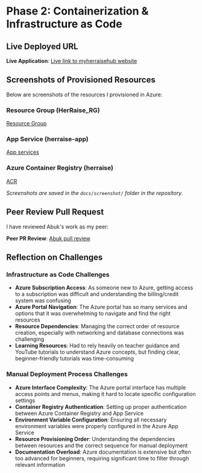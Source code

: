 # Phase 2: Containerization & Infrastructure as Code

## Live Deployed URL

**Live Application**: [Live link to myherraisehub website](https://herraisehub.azurewebsites.net/)

## Screenshots of Provisioned Resources

Below are screenshots of the resources I provisioned in Azure:

### Resource Group (HerRaise_RG)
[Resource Group](./docs/Screenshot%20(327).png)

### App Service (herraise-app)
[App services](./docs/Screenshot%20(328).png)

### Azure Container Registry (herraise)
[ACR](./docs/Screenshot%20(333).png)

*Screenshots are saved in the `docs/screenshot/` folder in the repository.*

## Peer Review Pull Request

I have reviewed Abuk's work as my peer:

**Peer PR Review**: [Abuk pull review](https://github.com/AbukDuot/JobBridge/pull/17)

## Reflection on Challenges

### Infrastructure as Code Challenges
- **Azure Subscription Access**: As someone new to Azure, getting access to a subscription was difficult and understanding the billing/credit system was confusing
- **Azure Portal Navigation**: The Azure portal has so many services and options that it was overwhelming to navigate and find the right resources
- **Resource Dependencies**: Managing the correct order of resource creation, especially with networking and database connections was challenging
- **Learning Resources**: Had to rely heavily on teacher guidance and YouTube tutorials to understand Azure concepts, but finding clear, beginner-friendly tutorials was time-consuming

### Manual Deployment Process Challenges
- **Azure Interface Complexity**: The Azure portal interface has multiple access points and menus, making it hard to locate specific configuration settings
- **Container Registry Authentication**: Setting up proper authentication between Azure Container Registry and App Service
- **Environment Variable Configuration**: Ensuring all necessary environment variables were properly configured in the Azure App Service
- **Resource Provisioning Order**: Understanding the dependencies between resources and the correct sequence for manual deployment
- **Documentation Overload**: Azure documentation is extensive but often too advanced for beginners, requiring significant time to filter through relevant information

